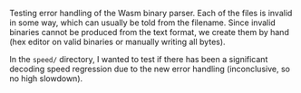 Testing error handling of the Wasm binary parser.
Each of the files is invalid in some way, which can usually be told from the filename.
Since invalid binaries cannot be produced from the text format, we create them by hand (hex editor on valid binaries or manually writing all bytes).

In the `speed/` directory, I wanted to test if there has been a significant decoding speed regression due to the new error handling (inconclusive, so no high slowdown).